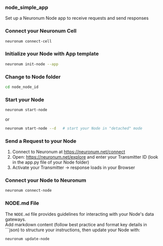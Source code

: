 ### **node_simple_app**
Set up a Neuronum Node app to receive requests and send responses


### **Connect your Neuronum Cell**
```sh
neuronum connect-cell
```

### **Initialize your Node with App template**
```sh
neuronum init-node --app
```

### **Change to Node folder**
```sh
cd node_node_id
```

### **Start your Node**
```sh
neuronum start-node
```

or

```sh
neuronum start-node --d   # start your Node in "detached" mode
```


### **Send a Request to your Node**
1. Connect to Neuronum at https://neuronum.net/connect
2. Open: https://neuronum.net/explore and enter your Transmitter ID (look in the app.py file of your Node folder)
3. Activate your Transmitter -> response loads in your Browser


### **Connect your Node to Neuronum**
```sh
neuronum connect-node
```

### **NODE.md File**
The `NODE.md` file provides guidelines for interacting with your Node's data gateways.  
Add markdown content (follow best practice and format key details in ```json) to structure your instructions, then update your Node with:

```sh
neuronum update-node
```